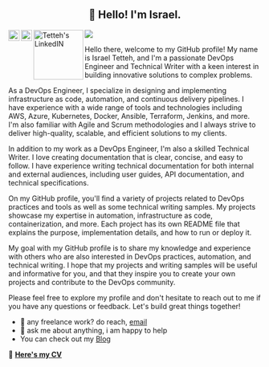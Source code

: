 <h2 align="center">👋 Hello! I'm Israel.</h2>
<a href="https://twitter.com/T_israel_">
  <img align="left" alt="Israel Tetteh | Twitter" width="22px" src="https://raw.githubusercontent.com/peterthehan/peterthehan/master/assets/twitter.svg" />
</a>
<a href="https://www.linkedin.com/in/israeltetteh/">
  <img align="left" alt="Tetteh's LinkedIN" width="22px" src="https://raw.githubusercontent.com/peterthehan/peterthehan/master/assets/linkedin.svg" />
</a>

<a href="https://medium.com/@tettehisrael">
  <img align="left" alt="Tetteh's LinkedIN" width="99px" src="https://img.shields.io/badge/Medium-12100E?style=for-the-badge&logo=medium&logoColor=white" />
</a>

![](https://komarev.com/ghpvc/?username=Tettehisrael&label=PROFILE+VIEWS)
<br/>



Hello there, welcome to my GitHub profile! My name is Israel Tetteh, and I'm a passionate DevOps Engineer and Technical Writer with a keen interest in building innovative solutions to complex problems.

As a DevOps Engineer, I specialize in designing and implementing infrastructure as code, automation, and continuous delivery pipelines. I have experience with a wide range of tools and technologies including AWS, Azure, Kubernetes, Docker, Ansible, Terraform, Jenkins, and more. I'm also familiar with Agile and Scrum methodologies and I always strive to deliver high-quality, scalable, and efficient solutions to my clients.

In addition to my work as a DevOps Engineer, I'm also a skilled Technical Writer. I love creating documentation that is clear, concise, and easy to follow. I have experience writing technical documentation for both internal and external audiences, including user guides, API documentation, and technical specifications.

On my GitHub profile, you'll find a variety of projects related to DevOps practices and tools as well as some technical writing samples. My projects showcase my expertise in automation, infrastructure as code, containerization, and more. Each project has its own README file that explains the purpose, implementation details, and how to run or deploy it.

My goal with my GitHub profile is to share my knowledge and experience with others who are also interested in DevOps practices, automation, and technical writing. I hope that my projects and writing samples will be useful and informative for you, and that they inspire you to create your own projects and contribute to the DevOps community.

Please feel free to explore my profile and don't hesitate to reach out to me if you have any questions or feedback. Let's build great things together!

  
- 💼 any freelance work? do reach, [email](mailto:Tettehisrael1@gmail.com)
- 💬 ask me about anything, i am happy to help
- You can check out my <a href="https://medium.com/@tettehisrael">Blog</a> 


📝 [**Here's my CV**](https://docs.google.com/document/d/17EHCBC1f_lwS1j65hxt2TXrT1EzGWQ0EqGyKR0cB58c/edit?usp=sharing) <br />


